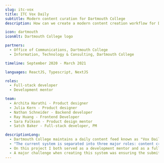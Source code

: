 ```yaml
---
slug: itc-vox
title: ITC Vox Daily
subtitle: Modern content curation for Dartmouth College
description: How can we create a modern content creation workflow for Dartmouth College that can handle curating, approving, and rendering submitted daily college content?

icon: dartmouth
iconAlt: Dartmouth College logo

partners:
  - Office of Communications, Dartmouth College
  - Information, Technology & Consulting, Dartmouth College

timeline: September 2020 - March 2021

languages: ReactJS, Typescript, NextJS

roles:
  - Full-stack developer
  - Development mentor

team:
  - Archita Harathi - Product designer
  - Julia Kern - Product designer
  - Nathan Schneider - Backend developer
  - Ray Huang - Frontend Developer
  - Sara Falkson - Product design mentor
  - Satch Baker - Full-stack developer, PM

descriptionLong:
  - Dartmouth College maintains a daily content feed known as "Vox Daily" that delivers current college events directly to students' inboxes. The current system is highly outdated and only supports ASCII content. The college reached out to my team to recreate the system to support a modern content creation and approval workflow.
  - "The current system is separated into three major roles: content creators, content moderators, and content consumers. Content creators include staff and faculty of the college, and are able to write and submit short-form stories or events for inclusion in the daily releases. Content moderators will then approve or reject each submission, and organize daily releases. Once a release has been approved, content consumers can then view the content either in email form or online."
  - On this project I both served as a development mentor and as a full-stack developer. I worked with the PM and partners to convert the design requirements into features, and work with the developers to implement the features.
  - A major challenge when creating this system was ensuring the submitted information was generated into email markdown that could be rendered on all major email clients. This was very important to the partner, and as such consumed a singificant amount of time during development. We initially tried using React to render the content into raw HTML, but this ultimately turned out to be too complex. I ended up implementing a custom email generator engine that took the generated content from the system's rich text editor and mapped each block (think h1) into a corresponding HTML element. This approach was especially complex since <div> elements are generally not supported by email clients, and as such we were required to make generous use of the <table> HTML element.
---
```

